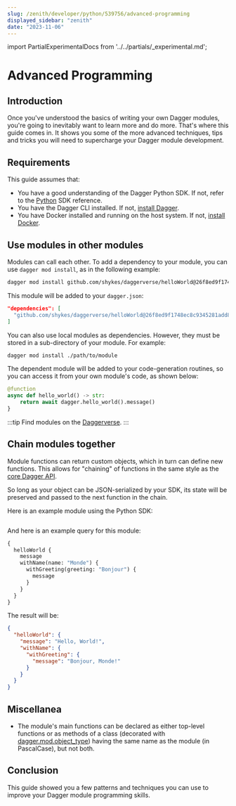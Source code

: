 ```yaml
---
slug: /zenith/developer/python/539756/advanced-programming
displayed_sidebar: "zenith"
date: "2023-11-06"
---
```


import PartialExperimentalDocs from '../../partials/_experimental.md';

# Advanced Programming

<PartialExperimentalDocs />

## Introduction

Once you've understood the basics of writing your own Dagger modules, you're going to inevitably want to learn more and do more. That's where this guide comes in. It shows you some of the more advanced techniques, tips and tricks you will need to supercharge your Dagger module development.

## Requirements

This guide assumes that:

- You have a good understanding of the Dagger Python SDK. If not, refer to the [Python](https://dagger-io.readthedocs.org/) SDK reference.
- You have the Dagger CLI installed. If not, [install Dagger](../../../current/cli/465058-install.md).
- You have Docker installed and running on the host system. If not, [install Docker](https://docs.docker.com/engine/install/).

## Use modules in other modules

Modules can call each other. To add a dependency to your module, you can use `dagger mod install`, as in the following example:

```sh
dagger mod install github.com/shykes/daggerverse/helloWorld@26f8ed9f1748ec8c9345281add850fd392441990
```

This module will be added to your `dagger.json`:

```json
"dependencies": [
  "github.com/shykes/daggerverse/helloWorld@26f8ed9f1748ec8c9345281add850fd392441990"
]
```

You can also use local modules as dependencies. However, they must be stored in a sub-directory of your module. For example:

```sh
dagger mod install ./path/to/module
```

The dependent module will be added to your code-generation routines, so you can access it from your own module's code, as shown below:

```python
@function
async def hello_world() -> str:
    return await dagger.hello_world().message()
}
```

:::tip
Find modules on the [Daggerverse](https://daggerverse.dev).
:::

## Chain modules together

Module functions can return custom objects, which in turn can define new functions. This allows for "chaining" of functions in the same style as the [core Dagger API](https://docs.dagger.io/api/reference).

So long as your object can be JSON-serialized by your SDK, its state will be preserved and passed to the next function in the chain.

Here is an example module using the Python SDK:

```python file=./snippets/advanced-programming/chaining/main.py
```

And here is an example query for this module:

```graphql
{
  helloWorld {
    message
    withName(name: "Monde") {
      withGreeting(greeting: "Bonjour") {
        message
      }
    }
  }
}
```

The result will be:

```json
{
  "helloWorld": {
    "message": "Hello, World!",
    "withName": {
      "withGreeting": {
        "message": "Bonjour, Monde!"
      }
    }
  }
}
```

## Miscellanea

- The module's main functions can be declared as either top-level functions or as methods of a class (decorated with [dagger.mod.object_type](https://dagger-io.readthedocs.io/en/latest/module.html#dagger.mod.object_type)) having the same name as the module (in PascalCase), but not both.

## Conclusion

This guide showed you a few patterns and techniques you can use to improve your Dagger module programming skills.
